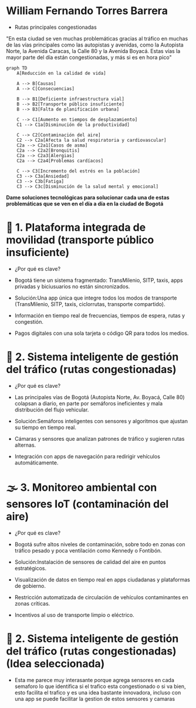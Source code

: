 # William Fernando Torres Barrera

* Rutas principales congestionadas
  
"En esta ciudad se ven muchas problemáticas gracias al tráfico en muchas de las vías principales como las autopistas y    avenidas, como la Autopista Norte, la Avenida Caracas, la Calle 80 y la Avenida Boyacá. Estas vías la mayor parte del día están congestionadas, y más si es en hora pico"

```mermaid
graph TD
    A[Reducción en la calidad de vida]

    A --> B[Causas]
    A --> C[Consecuencias]

    B --> B1[Deficiente infraestructura vial]
    B --> B2[Transporte público insuficiente]
    B --> B3[Falta de planificación urbana]

    C --> C1[Aumento en tiempos de desplazamiento]
    C1 --> C1a[Disminución de la productividad]

    C --> C2[Contaminación del aire]
    C2 --> C2a[Afecta la salud respiratoria y cardiovascular]
    C2a --> C2a1[Casos de asma]
    C2a --> C2a2[Bronquitis]
    C2a --> C2a3[Alergias]
    C2a --> C2a4[Problemas cardíacos]

    C --> C3[Incremento del estrés en la población]
    C3 --> C3a[Ansiedad]
    C3 --> C3b[Fatiga]
    C3 --> C3c[Disminución de la salud mental y emocional]
```
**Dame soluciones tecnológicas para solucionar cada una de estas problemáticas que se ven en el día a día en la ciudad de Bogotá**

# 🚌 1. Plataforma integrada de movilidad (transporte público insuficiente)

* ¿Por qué es clave?
* Bogotá tiene un sistema fragmentado: TransMilenio, SITP, taxis, apps privadas y biciusuarios no están sincronizados.

* Solución:Una app única que integre todos los modos de transporte (TransMilenio, SITP, taxis, ciclorrutas, transporte compartido).

* Información en tiempo real de frecuencias, tiempos de espera, rutas y congestión.

* Pagos digitales con una sola tarjeta o código QR para todos los medios.

# 🚦 2. Sistema inteligente de gestión del tráfico (rutas congestionadas)

* ¿Por qué es clave?
* Las principales vías de Bogotá (Autopista Norte, Av. Boyacá, Calle 80) colapsan a diario, en parte por semáforos ineficientes y mala distribución del flujo vehicular.

* Solución:Semáforos inteligentes con sensores y algoritmos que ajustan su tiempo en tiempo real.

* Cámaras y sensores que analizan patrones de tráfico y sugieren rutas alternas.

* Integración con apps de navegación para redirigir vehículos automáticamente.

# 🌫️ 3. Monitoreo ambiental con sensores IoT (contaminación del aire)

* ¿Por qué es clave?
* Bogotá sufre altos niveles de contaminación, sobre todo en zonas con tráfico pesado y poca ventilación como Kennedy o Fontibón.

* Solución:Instalación de sensores de calidad del aire en puntos estratégicos.

* Visualización de datos en tiempo real en apps ciudadanas y plataformas de gobierno.

* Restricción automatizada de circulación de vehículos contaminantes en zonas críticas.

* Incentivos al uso de transporte limpio o eléctrico.

# 🚦 2. Sistema inteligente de gestión del tráfico (rutas congestionadas) (Idea seleccionada)
* Esta me parece muy interasante porque agrega sensores en cada semaforo lo que identifica si el trafico esta congestionado o si va
bien, esto facilita el trafico y es una idea bastante innovadora, incluso con una app se puede facilitar la gestion de estos sensores y camaras
